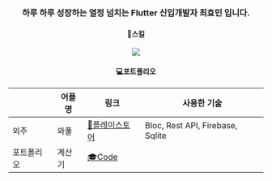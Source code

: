 <div align=center>

  ### 하루 하루 성장하는 열정 넘치는 Flutter 신입개발자 최효민 입니다.
  
  #### :book:스킬
  <img src="https://img.shields.io/badge/Flutter-02569B?style=flat&logo=Flutter&logoColor=white"/>
  
  #### :computer:포트폴리오
  ||어플명|링크|사용한 기술|
  |--|------|---|---|
  |외주|와풀|[:iphone:플레이스토어](https://play.google.com/store/apps/details?id=net.wafull)|Bloc, Rest API, Firebase, Sqlite|
  |포트폴리오|계산기|[:mortar_board:Code](https://github.com/pshyomin/calculator)||

</div>
